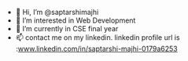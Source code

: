 - 👋 Hi, I’m @saptarshimajhi
- 👀 I’m interested in Web Development
- 🌱 I’m currently in CSE final year
- 📫 contact me on my linkedin. linkedin profile url is :www.linkedin.com/in/saptarshi-majhi-0179a6253

<!---
saptarshimajhi/saptarshimajhi is a ✨ special ✨ repository because its `README.md` (this file) appears on your GitHub profile.
You can click the Preview link to take a look at your changes.
--->
